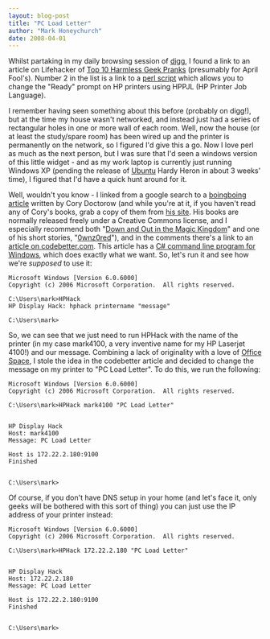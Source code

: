 ```yaml
---
layout: blog-post
title: "PC Load Letter"
author: "Mark Honeychurch"
date: 2008-04-01
---
```


Whilst partaking in my daily browsing session of [digg](http://digg.com/), I found a link to an article on Lifehacker of [Top 10 Harmless Geek Pranks](http://lifehacker.com/373817/top-10-harmless-geek-pranks) (presumably for April Fool's). Number 2 in the list is a link to a [perl script](http://kovaya.com/miscellany/2007/10/insert-coin.html) which allows you to change the "Ready" prompt on HP printers using HPPJL (HP Printer Job Language).

I remember having seen something about this before (probably on digg!), but at the time my house wasn't networked, and instead just had a series of rectangular holes in one or more wall of each room. Well, now the house (or at least the study/spare room) has been wired up and the printer is permanently on the network, so I figured I'd give this a go. Now I love perl as much as the next person, but I was sure that I'd seen a windows version of this little widget - and as my work laptop is currently just running Windows XP (pending the release of [Ubuntu](http://www.ubuntu.com/) Hardy Heron in about 3 weeks' time), I figured that I'd have a quick hunt around for it.

Well, wouldn't you know - I linked from a google search to a [boingboing article](http://www.boingboing.net/2007/10/17/howto-change-the-pri.html) written by Cory Doctorow (and while you're at it, if you haven't read any of Cory's books, grab a copy of them from [his site](http://craphound.com/index.php?cat=5). His books are normally released freely under a Creative Commons license, and I especially recommend both "[Down and Out in the Magic Kingdom](http://craphound.com/down/)" and one of his short stories, "[0wnz0red](http://dir.salon.com/story/tech/feature/2002/08/28/0wnz0red/index.html)"), and in the comments there's a link to an [article on codebetter.com](http://codebetter.com/blogs/brendan.tompkins/archive/2004/07/23/20170.aspx). This article has a [C# command line program for Windows](http://www.codebetter.com/bsblog/HPHack.zip), which does exactly what we want. So, let's run it and see how we're _supposed_ to use it:

```console
Microsoft Windows [Version 6.0.6000]
Copyright (c) 2006 Microsoft Corporation.  All rights reserved.

C:\Users\mark>HPHack
HP Display Hack: hphack printername "message"

C:\Users\mark>
```

So, we can see that we just need to run HPHack with the name of the printer (in my case mark4100, a very inventive name for my HP Laserjet 4100!) and our message. Combining a lack of originality with a love of [Office Space](http://en.wikipedia.org/wiki/Office_space), I stole the idea in the codebetter article and decided to change the message on my printer to "PC Load Letter". To do this, we run the following:

```console
Microsoft Windows [Version 6.0.6000]
Copyright (c) 2006 Microsoft Corporation.  All rights reserved.

C:\Users\mark>HPHack mark4100 "PC Load Letter"


HP Display Hack
Host: mark4100
Message: PC Load Letter

Host is 172.22.2.180:9100
Finished


C:\Users\mark>
```

Of course, if you don't have DNS setup in your home (and let's face it, only geeks will be bothered with this sort of thing) you can just use the IP address of your printer instead:

```console
Microsoft Windows [Version 6.0.6000]
Copyright (c) 2006 Microsoft Corporation.  All rights reserved.

C:\Users\mark>HPHack 172.22.2.180 "PC Load Letter"


HP Display Hack
Host: 172.22.2.180
Message: PC Load Letter

Host is 172.22.2.180:9100
Finished


C:\Users\mark>
```
